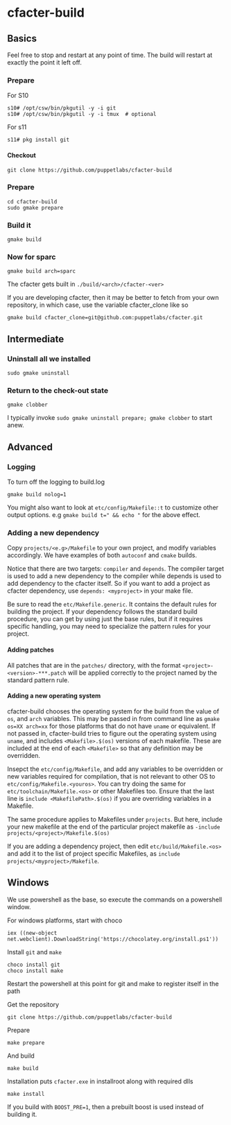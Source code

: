 cfacter-build
=============
## Basics

Feel free to stop and restart at any point of time. The build will restart at exactly the point it left off.

### Prepare

For S10
```
s10# /opt/csw/bin/pkgutil -y -i git
s10# /opt/csw/bin/pkgutil -y -i tmux  # optional
```

For s11
```
s11# pkg install git
```

#### Checkout
```
git clone https://github.com/puppetlabs/cfacter-build
```


### Prepare
```
cd cfacter-build
sudo gmake prepare
```

### Build it
```
gmake build
```

### Now for sparc

```
gmake build arch=sparc
```

The cfacter gets built in `./build/<arch>/cfacter-<ver>`

If you are developing cfacter, then it may be better to
fetch from your own repository, in which case, use the variable cfacter_clone like so
```
gmake build cfacter_clone=git@github.com:puppetlabs/cfacter.git
```

## Intermediate

### Uninstall all we installed
```
sudo gmake uninstall
```
### Return to the check-out state
```
gmake clobber
```

I typically invoke `sudo gmake uninstall prepare; gmake clobber` to start anew.

## Advanced
### Logging

To turn off the logging to build.log
```
gmake build nolog=1
```
You might also want to look at `etc/config/Makefile::t` to customize other
output options. e.g `gmake build t=" && echo "` for the above effect.

### Adding a new dependency

Copy `projects/<e.g>/Makefile` to your own project, and modify variables
accordingly. We have examples of both `autoconf` and `cmake` builds.

Notice that there are two targets: `compiler` and `depends`.
The compiler target is used to add a new dependency to the compiler while
depends is used to add dependency to the cfacter itself. So if you want
to add a project as cfacter dependency, use `depends: <myproject>` in your
make file.

Be sure to read the `etc/Makefile.generic`. It contains the default
rules for building the project. If your dependency follows the standard
build procedure, you can get by using just the base rules, but if it
requires specific handling, you may need to specialize the pattern rules
for your project.

#### Adding patches

All patches that are in the `patches/` directory, with the format 
`<project>-<version>-***.patch` will be applied correctly to the project
named by the standard pattern rule.

#### Adding a new operating system

cfacter-build chooses the operating system for the build from the value
of `os`, and `arch` variables. This may be passed in from command line as
`gmake os=XX arch=xx` for those platforms that do not have `uname` or
equivalent. If not passed in,
cfacter-build tries to figure out the operating system using `uname`, and
includes `<Makefile>.$(os)` versions of each makefile. These are included
at the end of each `<Makefile>` so that any definition may be overridden.

Insepct the `etc/config/Makefile`, and add any variables to be overridden or
new variables required for compilation, that is not relevant to other OS 
to `etc/config/Makefile.<youros>`. You can try doing the same for
`etc/toolchain/Makefile.<os>` or other Makefiles too. Ensure that the last
line is `include <MakefilePath>.$(os)`
if you are overriding variables in a Makefile.

The same procedure applies to Makefiles under `projects`. But here, include your
new makefile at the end of the particular project makefile as
`-include projects/<project>/Makefile.$(os)`

If you are adding a dependency project, then edit `etc/build/Makefile.<os>`
and add it to the list of project specific Makefiles, as
`include projects/<myproject>/Makefile`.

Windows
-------
We use powershell as the base, so execute the commands on a powershell window.

For windows platforms, start with choco
```
iex ((new-object net.webclient).DownloadString('https://chocolatey.org/install.ps1'))
```
Install `git` and `make`
```
choco install git
choco install make
```
Restart the powershell at this point for git and make to register itself in the path

Get the repository
```
git clone https://github.com/puppetlabs/cfacter-build
```
Prepare
```
make prepare
```
And build
```
make build
```
Installation puts `cfacter.exe` in installroot along with required dlls
```
make install
```
If you build with `BOOST_PRE=1`, then a prebuilt boost is used instead of building it.
